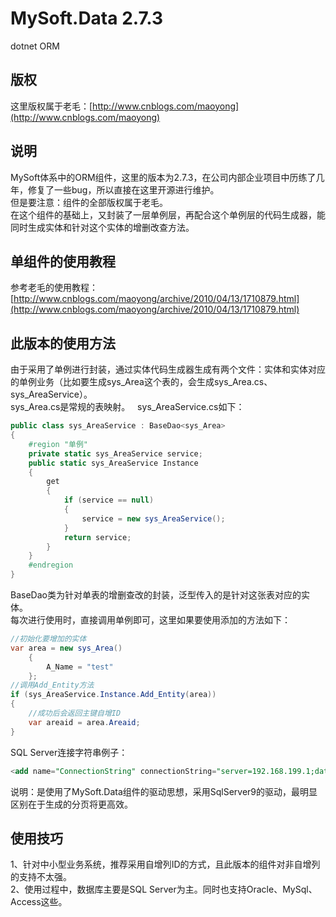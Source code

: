 # MySoft.Data 2.7.3
dotnet ORM  
## 版权
这里版权属于老毛：[http://www.cnblogs.com/maoyong](http://www.cnblogs.com/maoyong)  
## 说明
MySoft体系中的ORM组件，这里的版本为2.7.3，在公司内部企业项目中历练了几年，修复了一些bug，所以直接在这里开源进行维护。  
但是要注意：组件的全部版权属于老毛。  
在这个组件的基础上，又封装了一层单例层，再配合这个单例层的代码生成器，能同时生成实体和针对这个实体的增删改查方法。  
## 单组件的使用教程  
参考老毛的使用教程：[http://www.cnblogs.com/maoyong/archive/2010/04/13/1710879.html](http://www.cnblogs.com/maoyong/archive/2010/04/13/1710879.html)  
## 此版本的使用方法
由于采用了单例进行封装，通过实体代码生成器生成有两个文件：实体和实体对应的单例业务（比如要生成sys_Area这个表的，会生成sys_Area.cs、sys_AreaService）。  
sys_Area.cs是常规的表映射。  
sys_AreaService.cs如下：  
```C#  
public class sys_AreaService : BaseDao<sys_Area>
{
    #region "单例"
    private static sys_AreaService service;
    public static sys_AreaService Instance
    {
        get
        {
            if (service == null)
            {
                service = new sys_AreaService();
            }
            return service;
        }
    }
    #endregion
}
```  
BaseDao类为针对单表的增删查改的封装，泛型传入的是针对这张表对应的实体。  
每次进行使用时，直接调用单例即可，这里如果要使用添加的方法如下：  
```C#
//初始化要增加的实体
var area = new sys_Area()
    {
        A_Name = "test"
    };
//调用Add_Entity方法
if (sys_AreaService.Instance.Add_Entity(area))
{
	//成功后会返回主键自增ID
    var areaid = area.Areaid;
}
```  
SQL Server连接字符串例子：  
```SQL
<add name="ConnectionString" connectionString="server=192.168.199.1;database=DataBaseName;uid=sa;pwd=123456;" providerName="MySoft.Data.SqlServer9.SqlServer9Provider" />
```  
说明：是使用了MySoft.Data组件的驱动思想，采用SqlServer9的驱动，最明显区别在于生成的分页将更高效。
## 使用技巧  
1、针对中小型业务系统，推荐采用自增列ID的方式，且此版本的组件对非自增列的支持不太强。  
2、使用过程中，数据库主要是SQL Server为主。同时也支持Oracle、MySql、Access这些。
